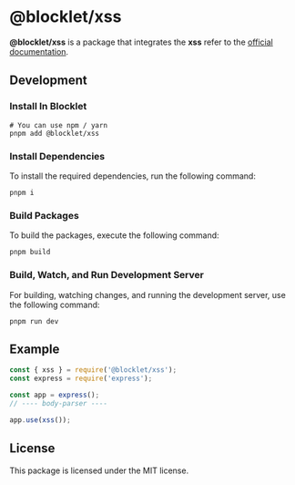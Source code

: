 # @blocklet/xss

**@blocklet/xss** is a package that integrates the **xss** refer to the [official documentation](https://www.npmjs.com/package/xss).

## Development

### Install In Blocklet

```
# You can use npm / yarn
pnpm add @blocklet/xss
```

### Install Dependencies

To install the required dependencies, run the following command:

```
pnpm i
```

### Build Packages

To build the packages, execute the following command:

```
pnpm build
```

### Build, Watch, and Run Development Server

For building, watching changes, and running the development server, use the following command:

```
pnpm run dev
```

## Example

```jsx
const { xss } = require('@blocklet/xss');
const express = require('express');

const app = express();
// ---- body-parser ----

app.use(xss());
```

## License

This package is licensed under the MIT license.
